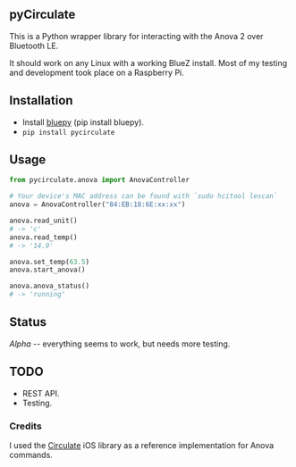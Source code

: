 ## pyCirculate

This is a Python wrapper library for interacting with the Anova 2 over Bluetooth LE.

It should work on any Linux with a working BlueZ install.  Most of my testing and development took place on a Raspberry Pi.

## Installation

* Install [bluepy](https://github.com/IanHarvey/bluepy) (pip install bluepy).
* `pip install pycirculate`

## Usage
```python
from pycirculate.anova import AnovaController

# Your device's MAC address can be found with `sudo hcitool lescan`
anova = AnovaController("84:EB:18:6E:xx:xx")

anova.read_unit()
# -> 'c'
anova.read_temp()
# -> '14.9'

anova.set_temp(63.5)
anova.start_anova()

anova.anova_status()
# -> 'running'
```

## Status

*Alpha* -- everything seems to work, but needs more testing.

## TODO

* REST API.
* Testing.


### Credits

I used the [Circulate](https://github.com/neilpa/circulate/) iOS library as a reference implementation for Anova commands.
